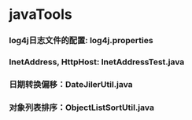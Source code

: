# javaTools  

### log4j日志文件的配置: log4j.properties  

### InetAddress, HttpHost: InetAddressTest.java

### 日期转换偏移：DateJilerUtil.java  

### 对象列表排序：ObjectListSortUtil.java
